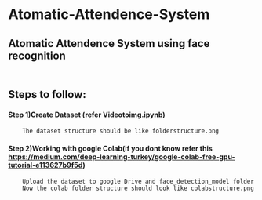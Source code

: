 # Atomatic-Attendence-System
## Atomatic Attendence System using face recognition
## <br> <b>Steps to follow:</b>
#### Step 1)Create Dataset (refer Videotoimg.ipynb)
        The dataset structure should be like folderstructure.png
#### Step 2)Working with google Colab(if you dont know refer this https://medium.com/deep-learning-turkey/google-colab-free-gpu-tutorial-e113627b9f5d)
        Upload the dataset to google Drive and face_detection_model folder
        Now the colab folder structure should look like colabstructure.png

